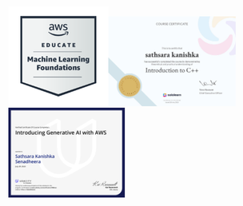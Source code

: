 <img src="https://github.com/sathsarakanishka/sathsarakanishka/blob/c4544af35aff95f44499fde1becbaf0e40314dc4/aws-educate-machine-learning-foundations%20(1).png?raw=true" alt="AWS Educate Machine Learning Foundations" width="200"/><img src="https://github.com/sathsarakanishka/sathsarakanishka/blob/bbedeeeebaae02e647f315787449e610e058efcd/f1503a39-8002-423a-90e5-def5d26ef449.jpg" alt="Sololearn C++ beginner" height="180"/>&nbsp;&nbsp;&nbsp;
<img src="https://github.com/sathsarakanishka/sathsarakanishka/blob/74a566c5f5293f2d45959bb52c226e4433d660fc/AWS_page-0001.jpg" alt="AWS" height="180"/>
